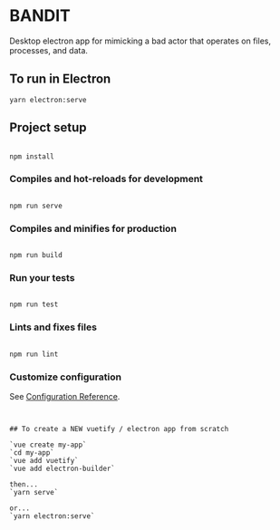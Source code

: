 # BANDIT

Desktop electron app for mimicking a bad actor that operates on files, processes, and data.

## To run in Electron

`yarn electron:serve`

## Project setup

```

npm install

```

### Compiles and hot-reloads for development

```

npm run serve

```

### Compiles and minifies for production

```

npm run build

```

### Run your tests

```

npm run test

```

### Lints and fixes files

```

npm run lint

```

### Customize configuration

See [Configuration Reference](https://cli.vuejs.org/config/).

```

```

```

## To create a NEW vuetify / electron app from scratch

`vue create my-app`
`cd my-app`
`vue add vuetify`
`vue add electron-builder`

then...
`yarn serve`

or...
`yarn electron:serve`
```
